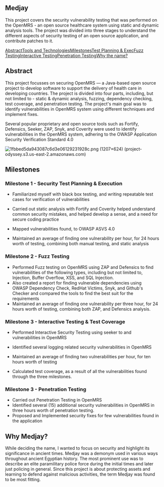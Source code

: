 ## Medjay

This project covers the security vulnerability testing that was performed on the OpenMRS - an open source healthcare system using static and dynamic analysis tools. The project was divided into three stages to understand the different aspects of security testing of an open source application, and contribute patches to it.


[Abstract](#abstract)[Tools and Technologies](#tools-and-tech)[Milestones](#milestones)[Test Planning & Exec](#test-planning)[Fuzz Testing](#fuzz-testing)[Interactive Testing](#iast)[Penetration Testing](#penetration-testing)[Why the name?](#milestones)

Abstract
--------

This project focusses on securing OpenMRS — a Java-based open source project to develop software to support the delivery of health care in developing countries. The project is divided into four parts, including, but not limited to - static & dynamic analysis, fuzzing, dependency checking, test coverage, and penetration testing. The project's main goal was to identify vulnerabilities in OpenMRS system using different techniques and implement fixes.

Several popular proprietary and open source tools such as Fortify, Defensics, Seeker, ZAP, Snyk, and Coverity were used to identify vulnerabilities in the OpenMRS system, adhering to the OWASP Application Security Verification Standard 4.0

![1fbbed5da943087c6d3e06129231928c.png (1207×624) (project-odyssey.s3.us-east-2.amazonaws.com)](https://project-odyssey.s3.us-east-2.amazonaws.com/1fbbed5da943087c6d3e06129231928c.png)

Milestones
----------

### Milestone 1 - Security Test Planning & Execution

*   Familiarized myself with black box testing, and writing repeatable test cases for verification of vulnerabilities
*   Carried out static analysis with Fortify and Coverity helped understand common security mistakes, and helped develop a sense, and a need for secure coding practice
*   Mapped vulnerabilities found, to OWASP ASVS 4.0  
    
*   Maintained an average of finding one vulnerability per hour, for 24 hours worth of testing, combining both manual testing, and static analysis  
    

### Milestone 2 - Fuzz Testing

*   Performed Fuzz testing on OpenMRS using ZAP and Defensics to find vulnerabilities of the following types, including but not limited to, Injection, Buffer Overflow, XSS, and SQL Injection.
*   Also created a report for finding vulnerable dependencies using OWASP Dependency Check, RedHat Victims, Snyk, and Github's Checker and compared the tools to find the best suit for the requirements
*   Maintained an average of finding one vulnerability per three hour, for 24 hours worth of testing, combining both ZAP, and Defensics analysis.  
    

### Milestone 3 - Interactive Testing & Test Coverage

*   Performed Interactive Security Testing using seeker to and vulnerabilities in OpenMRS
*   Identified several logging related security vulnerabilities in OpenMRS
*   Maintained an average of finding two vulnerabilities per hour, for ten hours worth of testing  
    
*   Calculated test coverage, as a result of all the vulnerabilities found through the three milestones.  
    

### Milestone 3 - Penetration Testing

*   Carried out Penetration Testing in OpenMRS
*   Identified several (15) additional security vulnerabilities in OpenMRS in three hours worth of penetration testing.
*   Proposed and Implemented security fixes for few vulnerabilities found in the application  
    

Why Medjay?
-----------

While deciding the name, I wanted to focus on security and highlight its significance in ancient times. Medjay was a demonym used in various ways throughout ancient Egyptian history. The most prominent use was to describe an elite paramilitary police force during the initial times and later just policing in general. Since this project is about protecting assets and learning to defend against malicious activities, the term Medjay was found to be most fitting.